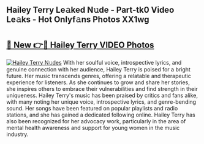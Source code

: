 ## Hailey Terry Le𝚊ked N𝚞de - Part-tk0 Video Le𝚊ks - Hot Onlyf𝚊ns Photos XX1wg

# <h2><a href="http://ab17239.deff.icu/?id=Hailey+Terry">🔗 New 👉🔴 Hailey Terry VIDEO Photos</a></h2>

[![Hailey Terry N𝚞des](https://i.imgur.com/rIISA9y.gif)](http://ab17239.deff.icu/?id=Hailey+Terry)
With her soulful voice, introspective lyrics, and genuine connection with her audience, Hailey Terry is poised for a bright future. Her music transcends genres, offering a relatable and therapeutic experience for listeners. As she continues to grow and share her stories, she inspires others to embrace their vulnerabilities and find strength in their uniqueness. Hailey Terry's music has been praised by critics and fans alike, with many noting her unique voice, introspective lyrics, and genre-bending sound. Her songs have been featured on popular playlists and radio stations, and she has gained a dedicated following online. Hailey Terry has also been recognized for her advocacy work, particularly in the area of mental health awareness and support for young women in the music industry.
